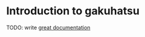 # Introduction to gakuhatsu

TODO: write [great documentation](http://jacobian.org/writing/great-documentation/what-to-write/)
